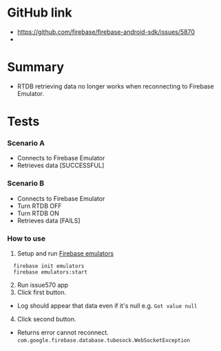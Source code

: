 # GitHub link
- https://github.com/firebase/firebase-android-sdk/issues/5870
- 
# Summary
- RTDB retrieving data no longer works when reconnecting to Firebase Emulator.

# Tests
### Scenario A
- Connects to Firebase Emulator
- Retrieves data [SUCCESSFUL]

### Scenario B
- Connects to Firebase Emulator
- Turn RTDB OFF
- Turn RTDB ON
- Retrieves data [FAILS]

### How to use
1. Setup and run [Firebase emulators]([https://firebase.google.com/docs/emulator-suite/install_and_configure)
 ```
   firebase init emulators
   firebase emulators:start
```
2. Run issue570 app
3. Click first button.
- Log should appear that data even if it's null e.g. `Got value null`
4. Click second button.
- Returns error cannot reconnect. `com.google.firebase.database.tubesock.WebSocketException`
